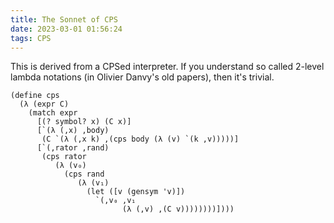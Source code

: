 ```yaml
---
title: The Sonnet of CPS
date: 2023-03-01 01:56:24
tags: CPS
---
```



This is derived from a CPSed interpreter.
If you understand so called 2-level lambda notations (in Olivier Danvy's old papers), then it's trivial.

```racket
(define cps
  (λ (expr C)
    (match expr
      [(? symbol? x) (C x)]
      [`(λ (,x) ,body)
       (C `(λ (,x k) ,(cps body (λ (v) `(k ,v)))))]
      [`(,rator ,rand)
       (cps rator
          (λ (v₀)
            (cps rand
               (λ (v₁)
                 (let ([v (gensym 'v)])
                   `(,v₀ ,v₁
                         (λ (,v) ,(C v))))))))]))) 
```
